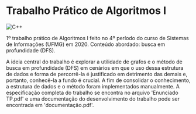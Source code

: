 # Trabalho Prático de Algoritmos I
![C++](https://img.shields.io/badge/made%20with%20c++-%2300599C.svg?style=for-the-badge&logo=cplusplus&logoColor=white)

1º trabalho prático de Algoritmos I feito no 4º período do curso de Sistemas de Informações (UFMG) em 2020. Conteúdo abordado: busca em profundidade (DFS).

A ideia central do trabalho é explorar a utilidade de grafos e o método de busca em profundidade (DFS) em cenários em que o uso dessa estrutura de dados e forma de percorrê-la é justificado em detrimento das demais e, portanto, conhecê-la a fundo é crucial. A fim de consolidar o conhecimento, a estrutura de dados e o método foram implementados manualmente. A especificação completa do trabalho se encontra no arquivo 'Enunciado TP.pdf' e uma documentação do desenvolvimento do trabalho pode ser encontrada em 'documentação.pdf'.
